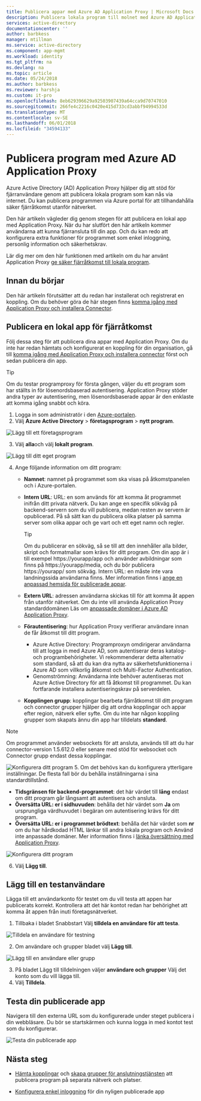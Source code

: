```yaml
---
title: Publicera appar med Azure AD Application Proxy | Microsoft Docs
description: Publicera lokala program till molnet med Azure AD Application Proxy på Azure-portalen.
services: active-directory
documentationcenter: ''
author: barbkess
manager: mtillman
ms.service: active-directory
ms.component: app-mgmt
ms.workload: identity
ms.tgt_pltfrm: na
ms.devlang: na
ms.topic: article
ms.date: 05/24/2018
ms.author: barbkess
ms.reviewer: harshja
ms.custom: it-pro
ms.openlocfilehash: 8eb629396629a92503907439a64cca9d70747010
ms.sourcegitcommit: 266fe4c2216c0420e415d733cd3abbf94994533d
ms.translationtype: MT
ms.contentlocale: sv-SE
ms.lasthandoff: 06/01/2018
ms.locfileid: "34594133"
---
```

# <a name="publish-applications-using-azure-ad-application-proxy"></a>Publicera program med Azure AD Application Proxy

Azure Active Directory (AD) Application Proxy hjälper dig att stöd för fjärranvändare genom att publicera lokala program som kan nås via internet. Du kan publicera programmen via Azure portal för att tillhandahålla säker fjärråtkomst utanför nätverket.

Den här artikeln vägleder dig genom stegen för att publicera en lokal app med Application Proxy. När du har slutfört den här artikeln kommer användarna att kunna fjärransluta till din app. Och du kan redo att konfigurera extra funktioner för programmet som enkel inloggning, personlig information och säkerhetskrav.

Lär dig mer om den här funktionen med artikeln om du har använt Application Proxy [ge säker fjärråtkomst till lokala program](application-proxy.md).

## <a name="before-you-begin"></a>Innan du börjar

Den här artikeln förutsätter att du redan har installerat och registrerat en koppling. Om du behöver göra de här stegen finns [komma igång med Application Proxy och installera Connector](application-proxy-enable.md).

## <a name="publish-an-on-premises-app-for-remote-access"></a>Publicera en lokal app för fjärråtkomst

Följ dessa steg för att publicera dina appar med Application Proxy. Om du inte har redan hämtats och konfigurerat en koppling för din organisation, gå till [komma igång med Application Proxy och installera connector](application-proxy-enable.md) först och sedan publicera din app.

> [!TIP]
> Om du testar programproxy för första gången, väljer du ett program som har ställts in för lösenordsbaserad autentisering. Application Proxy stöder andra typer av autentisering, men lösenordsbaserade appar är den enklaste att komma igång snabbt och köra. 

1. Logga in som administratör i den [Azure-portalen](https://portal.azure.com/).
2. Välj **Azure Active Directory** > **företagsprogram** > **nytt program**.

  ![Lägg till ett företagsprogram](./media/application-proxy-publish-azure-portal/add-app.png)

3. Välj **alla**och välj **lokalt program**.  

  ![Lägg till ditt eget program](./media/application-proxy-publish-azure-portal/add-your-own.png)

4. Ange följande information om ditt program:

   - **Namnet**: namnet på programmet som ska visas på åtkomstpanelen och i Azure-portalen. 

   - **Intern URL**: URL: en som används för att komma åt programmet inifrån ditt privata nätverk. Du kan ange en specifik sökväg på backend-servern som du vill publicera, medan resten av servern är opublicerad. På så sätt kan du publicera olika platser på samma server som olika appar och ge vart och ett eget namn och regler.

     > [!TIP]
     > Om du publicerar en sökväg, så se till att den innehåller alla bilder, skript och formatmallar som krävs för ditt program. Om din app är i till exempel https://yourapp/app och använder avbildningar som finns på https://yourapp/media, och du bör publicera https://yourapp/ som sökväg. Intern URL: en måste inte vara landningssida användarna finns. Mer information finns i [ange en anpassad hemsida för publicerade appar](application-proxy-configure-custom-home-page.md).

   - **Extern URL**: adressen användarna skickas till för att komma åt appen från utanför nätverket. Om du inte vill använda Application Proxy standarddomänen Läs om [anpassade domäner i Azure AD Application Proxy](application-proxy-configure-custom-domain.md).
   - **Förautentisering**: hur Application Proxy verifierar användare innan de får åtkomst till ditt program. 

     - Azure Active Directory: Programproxyn omdirigerar användarna till att logga in med Azure AD, som autentiserar deras katalog- och programbehörigheter. Vi rekommenderar detta alternativ som standard, så att du kan dra nytta av säkerhetsfunktionerna i Azure AD som villkorlig åtkomst och Multi-Factor Authentication.
     - Genomströmning: Användarna inte behöver autentiseras mot Azure Active Directory för att få åtkomst till programmet. Du kan fortfarande installera autentiseringskrav på serverdelen.
   - **Kopplingen grupp**: kopplingar bearbeta fjärråtkomst till ditt program och connector grupper hjälper dig att ordna kopplingar och appar efter region, nätverk eller syfte. Om du inte har någon koppling grupper som skapats ännu din app har tilldelats **standard**.

>[!NOTE]
>Om programmet använder websockets för att ansluta, används till att du har connector-version 1.5.612.0 eller senare med stöd för websocket och Connector grupp endast dessa kopplingar.

   ![Konfigurera ditt program](./media/application-proxy-publish-azure-portal/configure-app.png)
5. Om det behövs kan du konfigurera ytterligare inställningar. De flesta fall bör du behålla inställningarna i sina standardtillstånd. 
   - **Tidsgränsen för backend-programmet**: det här värdet till **lång** endast om ditt program går långsamt att autentisera och ansluta. 
   - **Översätta URL: er i sidhuvuden**: behålla det här värdet som **Ja** om ursprungliga värdhuvudet i begäran om autentisering krävs för ditt program.
   - **Översätta URL: er i programmet brödtext**: behålla det här värdet som **nr** om du har hårdkodad HTML länkar till andra lokala program och Använd inte anpassade domäner. Mer information finns i [länka översättning med Application Proxy](application-proxy-configure-hard-coded-link-translation.md).
   
   ![Konfigurera ditt program](./media/application-proxy-publish-azure-portal/additional-settings.png)

6. Välj **Lägg till**.


## <a name="add-a-test-user"></a>Lägg till en testanvändare 

Lägga till ett användarkonto för testet om du vill testa att appen har publicerats korrekt. Kontrollera att det här kontot redan har behörighet att komma åt appen från inuti företagsnätverket.

1. Tillbaka i bladet Snabbstart Välj **tilldela en användare för att testa**.

  ![Tilldela en användare för testning](./media/application-proxy-publish-azure-portal/assign-user.png)

2. Om användare och grupper bladet välj **Lägg till**.

  ![Lägg till en användare eller grupp](./media/application-proxy-publish-azure-portal/add-user.png)

3. På bladet Lägg till tilldelningen väljer **användare och grupper** Välj det konto som du vill lägga till. 
4. Välj **Tilldela**.

## <a name="test-your-published-app"></a>Testa din publicerade app

Navigera till den externa URL som du konfigurerade under steget publicera i din webbläsare. Du bör se startskärmen och kunna logga in med kontot test som du konfigurerar.

![Testa din publicerade app](./media/application-proxy-publish-azure-portal/test-app.png)


## <a name="next-steps"></a>Nästa steg
- [Hämta kopplingar](application-proxy-enable.md) och [skapa grupper för anslutningstjänsten](application-proxy-connector-groups.md) att publicera program på separata nätverk och platser.

- [Konfigurera enkel inloggning](application-proxy-configure-single-sign-on-password-vaulting.md) för din nyligen publicerade app
